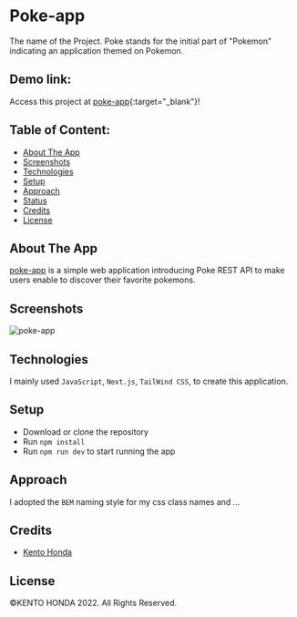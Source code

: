# Poke-app

The name of the Project. Poke stands for the initial part of "Pokemon" indicating an application themed on Pokemon.

## Demo link:

Access this project at [poke-app](https://poke-app-three-mu.vercel.app/){:target="\_blank"}!

## Table of Content:

- [About The App](#about-the-app)
- [Screenshots](#screenshots)
- [Technologies](#technologies)
- [Setup](#setup)
- [Approach](#approach)
- [Status](#status)
- [Credits](#credits)
- [License](#license)

## About The App

[poke-app](https://poke-app-three-mu.vercel.app/) is a simple web application introducing Poke REST API to make users enable to discover their favorite pokemons.

## Screenshots

![poke-app](https://user-images.githubusercontent.com/65790344/177622366-63d2ca57-c8b1-46f7-9d2e-88adacf84cbe.png)

## Technologies

I mainly used `JavaScript`, `Next.js`, `TailWind CSS`, to create this application.

## Setup

- Download or clone the repository
- Run `npm install`
- Run `npm run dev` to start running the app

## Approach

I adopted the `BEM` naming style for my css class names and ...

<!-- ## Status -->

<!-- [name of project] is still in progress. `Version 2` will be out soon. -->

## Credits

<!-- List of contriubutors: -->

- [Kento Honda](https://portfolio-website-zeta-five.vercel.app/)

## License

©︎KENTO HONDA 2022. All Rights Reserved.
